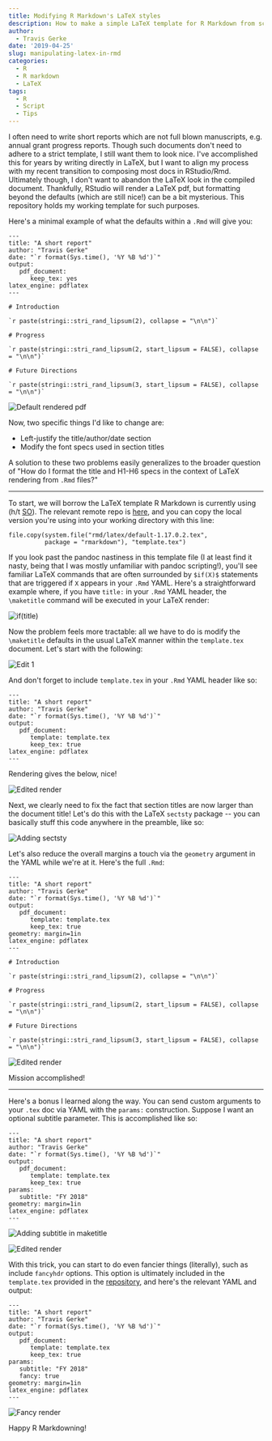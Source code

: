 ```yaml
---
title: Modifying R Markdown's LaTeX styles
description: How to make a simple LaTeX template for R Markdown from scratch
author: 
  - Travis Gerke
date: '2019-04-25'
slug: manipulating-latex-in-rmd
categories: 
  - R
  - R markdown
  - LaTeX
tags: 
  - R
  - Script
  - Tips
---
```


I often need to write short reports which are not full blown manuscripts, e.g. annual grant progress reports. Though such documents don't need to adhere to a strict template, I still want them to look nice. I've accomplished this for years by writing directly in LaTeX, but I want to align my process with my recent transition to composing most docs in RStudio/Rmd. Ultimately though, I don't want to abandon the LaTeX look in the compiled document. Thankfully, RStudio will render a LaTeX pdf, but formatting beyond the defaults (which are still nice!) can be a bit mysterious. This repository holds my working template for such purposes.

Here's a minimal example of what the defaults within a `.Rmd` will give you:

```
---
title: "A short report"
author: "Travis Gerke"
date: "`r format(Sys.time(), '%Y %B %d')`"
output: 
   pdf_document: 
      keep_tex: yes
latex_engine: pdflatex
---
   
# Introduction

`r paste(stringi::stri_rand_lipsum(2), collapse = "\n\n")`

# Progress

`r paste(stringi::stri_rand_lipsum(2, start_lipsum = FALSE), collapse = "\n\n")`

# Future Directions

`r paste(stringi::stri_rand_lipsum(3, start_lipsum = FALSE), collapse = "\n\n")`
```
![Default rendered pdf](/blog/2019-04-25-manipulating-latex-in-rmd_files/default.png)

Now, two specific things I'd like to change are: 

* Left-justify the title/author/date section
* Modify the font specs used in section titles

A solution to these two problems easily generalizes to the broader question of "How do I format the title and H1-H6 specs in the context of LaTeX rendering from `.Rmd` files?"

---

To start, we will borrow the LaTeX template R Markdown is currently using (h/t [SO](https://stackoverflow.com/questions/52706006/accessing-yaml-parameters-as-macros-within-external-latex-files/52779863#52779863)). The relevant remote repo is [here](https://github.com/rstudio/rmarkdown/tree/master/inst/rmd/latex), and you can copy the local version you're using into your working directory with this line: 

```
file.copy(system.file("rmd/latex/default-1.17.0.2.tex",
          package = "rmarkdown"), "template.tex")
```

If you look past the pandoc nastiness in this template file (I at least find it nasty, being that I was mostly unfamiliar with pandoc scripting!), you'll see familiar LaTeX commands that are often surrounded by `$if(X)$` statements that are triggered if `X` appears in your `.Rmd` YAML. Here's a straightforward example where, if you have `title:` in your `.Rmd` YAML header, the `\maketitle` command will be executed in your LaTeX render:

![if(title)](/blog/2019-04-25-manipulating-latex-in-rmd_files/if-title.png)

Now the problem feels more tractable: all we have to do is modify the `\maketitle` defaults in the usual LaTeX manner within the `template.tex` document. Let's start with the following:

![Edit 1](/blog/2019-04-25-manipulating-latex-in-rmd_files/edit1.png)

And don't forget to include `template.tex` in your `.Rmd` YAML header like so:

```
---
title: "A short report"
author: "Travis Gerke"
date: "`r format(Sys.time(), '%Y %B %d')`"
output: 
   pdf_document: 
      template: template.tex
      keep_tex: true
latex_engine: pdflatex
---
```

Rendering gives the below, nice!

![Edited render](/blog/2019-04-25-manipulating-latex-in-rmd_files/render2.png)

Next, we clearly need to fix the fact that section titles are now larger than the document title! Let's do this with the LaTeX `sectsty` package -- you can basically stuff this code anywhere in the preamble, like so:

![Adding sectsty](/blog/2019-04-25-manipulating-latex-in-rmd_files/sectsty.png)

Let's also reduce the overall margins a touch via the `geometry` argument in the YAML while we're at it. Here's the full `.Rmd`:

```
---
title: "A short report"
author: "Travis Gerke"
date: "`r format(Sys.time(), '%Y %B %d')`"
output: 
   pdf_document: 
      template: template.tex
      keep_tex: true
geometry: margin=1in
latex_engine: pdflatex
---
   
# Introduction

`r paste(stringi::stri_rand_lipsum(2), collapse = "\n\n")`

# Progress

`r paste(stringi::stri_rand_lipsum(2, start_lipsum = FALSE), collapse = "\n\n")`

# Future Directions

`r paste(stringi::stri_rand_lipsum(3, start_lipsum = FALSE), collapse = "\n\n")`
```

![Edited render](/blog/2019-04-25-manipulating-latex-in-rmd_files/render3.png)

Mission accomplished!

--- 

Here's a bonus I learned along the way. You can send custom arguments to your `.tex` doc via YAML with the `params:` construction. Suppose I want an optional subtitle parameter. This is accomplished like so:

```
---
title: "A short report"
author: "Travis Gerke"
date: "`r format(Sys.time(), '%Y %B %d')`"
output: 
   pdf_document: 
      template: template.tex
      keep_tex: true
params: 
   subtitle: "FY 2018"
geometry: margin=1in
latex_engine: pdflatex
---
```

![Adding subtitle in maketitle](/blog/2019-04-25-manipulating-latex-in-rmd_files/subtitle.png)

![Edited render](/blog/2019-04-25-manipulating-latex-in-rmd_files/render4.png)

With this trick, you can start to do even fancier things (literally), such as include `fancyhdr` options. This option is ultimately included in the `template.tex` provided in the [repository](https://github.com/tgerke/rmdtex-template), and here's the relevant YAML and output:

```
---
title: "A short report"
author: "Travis Gerke"
date: "`r format(Sys.time(), '%Y %B %d')`"
output: 
   pdf_document: 
      template: template.tex
      keep_tex: true
params: 
   subtitle: "FY 2018"
   fancy: true
geometry: margin=1in
latex_engine: pdflatex
---
```

![Fancy render](/blog/2019-04-25-manipulating-latex-in-rmd_files/fancy.png)

Happy R Markdowning!